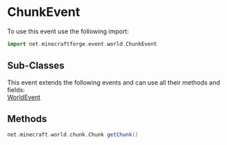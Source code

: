 # ChunkEvent

To use this event use the following import:
```groovy
import net.minecraftforge.event.world.ChunkEvent
```

## Sub-Classes
This event extends the following events and can use all their methods and fields: <br>
[WorldEvent](../world_event/world_event.md)

## Methods
```groovy
net.minecraft.world.chunk.Chunk getChunk()
```

